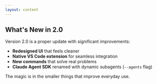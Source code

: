 ```yaml
---
layout: content
---
```


## What's New in 2.0

Version 2.0 is a proper update with significant improvements:

- **Redesigned UI** that feels cleaner
- **Native VS Code extension** for seamless integration
- **New commands** that solve real problems
- **Claude Agent SDK** renamed with dynamic subagents (`--agents` flag)

The magic is in the smaller things that improve everyday use.
